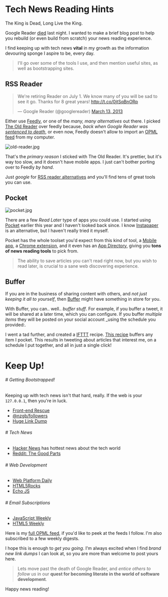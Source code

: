 # Tech News Reading Hints #

The King is Dead, Long Live the King.

Google Reader [died](http://techcrunch.com/2013/07/01/we-were-the-1000-goodbye-google-reader/ "Goodbye, Google Reader") last night. I wanted to make a brief blog post to help you rebuild (or even build from scratch) your news reading experience.

I find keeping up with tech news **vital** in my growth as the information devouring sponge I aspire to be, every day.

> I'll go over some of the tools I use, and then mention useful sites, as well as bootstrapping sites.

## RSS Reader ##

<blockquote class="twitter-tweet"><p>We&#39;re retiring Reader on July 1. We know many of you will be sad to see it go. Thanks for 8 great years! <a href="http://t.co/0jtSqBnORp">http://t.co/0jtSqBnORp</a></p>&mdash; Google Reader (@googlereader) <a href="https://twitter.com/googlereader/statuses/311982565059858432">March 13, 2013</a></blockquote>

Either use [Feedly](http://feedly.com), or one of the _many, many alternatives_ out there. I picked [The Old Reader](https://theoldreader.com "The Old Reader") over feedly because, _back when Google Reader was [sentenced to death](http://googleblog.blogspot.com.ar/2013/03/a-second-spring-of-cleaning.html "A Second Spring of Cleaning")_, or even now, Feedly doesn't allow to import an [OPML feed](http://en.wikipedia.org/wiki/OPML "OPML Definition") from my computer.

![old-reader.jpg][2]

That's the _primary reason_ I sticked with The Old Reader. It's prettier, but it's way too slow, and it doesn't have mobile apps. I just can't bother porting over to Feedly _by hand_.

Just _google_ for [RSS reader alternatives](http://google.com/search?q=rss+reader+alternatives "Google it!") and you'll find tens of great tools you can use.

## Pocket ##

![pocket.jpg][1]

There are a few _Read Later_ type of apps you could use. I started using [Pocket](http://getpocket.com/ "Pocket App") earlier this year and I haven't looked back since. I know [Instapaper](http://www.instapaper.com/ "Instapaper Read Later Service") is an alternative, but I haven't really tried it myself.

Pocket has the whole toolset you'd expect from this kind of tool, a [Mobile app](http://getpocket.com/android/ "Pocket for Android"), a [Chrome extension](http://getpocket.com/chrome/ "Pocket for Chrome"), and it even has an [App Directory](http://getpocket.com/apps/ "Pocket App Directory"), giving you **tons of news reading tools** to pick from.

> The ability to save articles you can't read right now, but you wish to read later, is crucial to a sane web discovering experience.

## Buffer ##

If you are in the business of sharing content with others, and _not just keeping it all to yourself_, then [Buffer](http://bufferapp.com/ "Buffer App") might have something in store for you.

With Buffer, you can.. well.. _buffer stuff_. For example, if you buffer a tweet, it will be shared at a later time, which you can configure. If you buffer _multiple items_ they will be posted on your social account _using the schedule you provided:.

I went a tad further, and created a [IFTTT](http://ifttt.com/ "If This Then That") recipe. [This recipe](https://ifttt.com/recipes/102066 "Buffer pocketed items") buffers any item I pocket. This results in tweeting about articles that interest me, on a schedule I put together, and all in just a single click!

# Keep Up! #

###### # Getting Bootstrapped! ######

Keeping up with tech news isn't that hard, really. If the web is your `127.0.0.1`, then you're in luck.  

- [Front-end Rescue](http://uptodate.frontendrescue.org/ "Guide on keeping up to date")
- [@nzgb/followers](https://twitter.com/nzgb/following "Me on Twitter")
- [Huge Link Dump](https://github.com/ponyfoo/linkdump "ponyfoo/linkdump on GitHub")

###### # Tech News ######

- [Hacker News](https://news.ycombinator.com/ "news.ycombinator.com") has hottest news about the tech world
- [Reddit: The Good Parts](http://www.reddit.com/r/somethingimade+longtext+programming+PhilosophyofScience+cogsci+startups+math+compsci+SomebodyMakeThis+browsers+gamedev+shamelessplug+Freethought+reverseengineering+netsec "Tech subreditts selection")

###### # Web Development ######

- [Web Platform Daily](http://webplatformdaily.org/ "Open Web Platform Daily Digest")
- [HTML5Rocks](http://www.html5rocks.com/ "HTML5 Rocks")
- [Echo JS](http://www.echojs.com/ "Echo JS JavaScript News")

###### # Email Subscriptions ######

- [JavaScript Weekly](http://javascriptweekly.com/ "JavaScript Weekly")
- [HTML5 Weekly](http://html5weekly.com/ "HTML5 Weekly")

Here is my [full OPML feed](https://gist.github.com/bevacqua/5907377 "feeds.opml"), if you'd like to peek at the feeds I follow. I'm also subscribed to a few weekly digests.

I hope this is enough to _get you going_. I'm always excited when I find _brand new link dumps_ I can look at, so you are more than welcome to post yours here.

> Lets move past the death of Google Reader, and _entice others to follow us_ in our **quest for becoming literate in the world of software development**.

Happy news reading!

  [1]: http://i.imgur.com/pFBOGRM.jpg "Pocket anything"
  [2]: http://i.imgur.com/dEKkAMI.jpg "The Old Reader"

